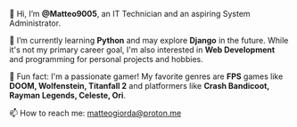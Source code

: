 👋 Hi, I’m **@Matteo9005**, an IT Technician and an aspiring System Administrator.

🌱 I’m currently learning **Python** and may explore **Django** in the future. While it's not my primary career goal, I'm also interested in **Web Development** and programming for personal projects and hobbies.

👾 Fun fact: I'm a passionate gamer! My favorite genres are **FPS** games like **DOOM, Wolfenstein, Titanfall 2** and platformers like **Crash Bandicoot, Rayman Legends, Celeste, Ori**.

📫 How to reach me: [matteogiorda@proton.me](mailto:matteogiorda@proton.me)
